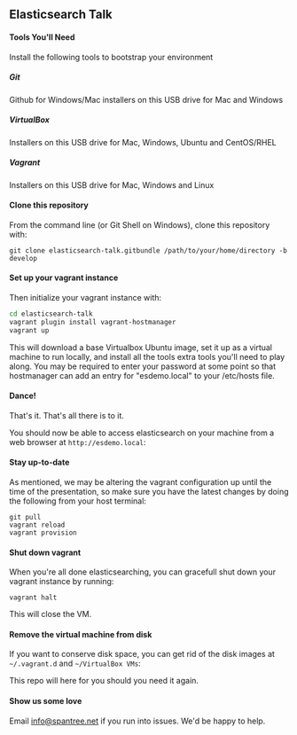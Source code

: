 ## Elasticsearch Talk

#### Tools You'll Need

Install the following tools to bootstrap your environment

##### Git

Github for Windows/Mac installers on this USB drive for Mac and Windows

##### VirtualBox

Installers on this USB drive for Mac, Windows, Ubuntu and CentOS/RHEL

##### Vagrant

Installers on this USB drive for Mac, Windows and Linux

#### Clone this repository

From the command line (or Git Shell on Windows), clone this repository with:

```
git clone elasticsearch-talk.gitbundle /path/to/your/home/directory -b develop
```

#### Set up your vagrant instance

Then initialize your vagrant instance with:

```bash
cd elasticsearch-talk
vagrant plugin install vagrant-hostmanager
vagrant up
```


This will download a base Virtualbox Ubuntu image, set it up as a virtual machine to run locally,
and install all the tools extra tools you'll need to play along.  You may be required to enter your password at some point so that hostmanager can add an entry for "esdemo.local" to your /etc/hosts file.

#### Dance!

That's it.  That's all there is to it.

You should now be able to access elasticsearch on your machine from a web browser at `http://esdemo.local`:

#### Stay up-to-date

As mentioned, we may be altering the vagrant configuration up until the time of the presentation, so make sure you have the latest changes by doing the following from your host terminal:

```
git pull
vagrant reload
vagrant provision
```

#### Shut down vagrant

When you're all done elasticsearching, you can gracefull shut down your vagrant instance by running:

```
vagrant halt
```

This will close the VM.

#### Remove the virtual machine from disk

If you want to conserve disk space, you can get rid of the disk images at `~/.vagrant.d` 
and `~/VirtualBox VMs`:

This repo will here for you should you need it again.

#### Show us some love

Email info@spantree.net if you run into issues.  We'd be happy to help.



